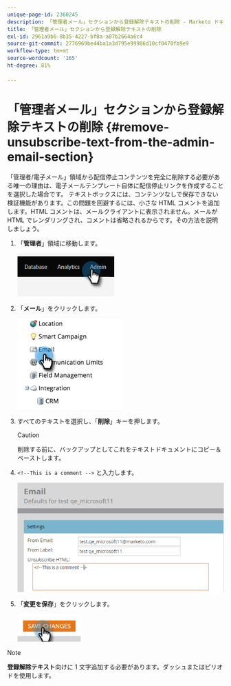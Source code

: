 ```yaml
---
unique-page-id: 2360245
description: 「管理者メール」セクションから登録解除テキストの削除 - Marketo ドキュメント - 製品ドキュメント
title: 「管理者メール」セクションから登録解除テキストの削除
exl-id: 2961a9b6-8b35-4227-bf8a-a07b2664a6c4
source-git-commit: 2776969be44ba1a3d795e99986d10cf0470fb9e9
workflow-type: tm+mt
source-wordcount: '165'
ht-degree: 81%

---
```


# 「管理者メール」セクションから登録解除テキストの削除 {#remove-unsubscribe-text-from-the-admin-email-section}

「管理者/電子メール」領域から配信停止コンテンツを完全に削除する必要がある唯一の理由は、電子メールテンプレート自体に配信停止リンクを作成することを選択した場合です。 テキストボックスには、コンテンツなしで保存できない検証機能があります。この問題を回避するには、小さな HTML コメントを追加します。HTML コメントは、メールクライアントに表示されません。メールが HTML でレンダリングされ、コメントは省略されるからです。その方法を説明しましょう。

1. 「**管理者**」領域に移動します。

   ![](assets/remove-unsubscribe-text-from-the-admin-email-section-1.png)

1. 「**メール**」をクリックします。

   ![](assets/remove-unsubscribe-text-from-the-admin-email-section-2.png)

1. すべてのテキストを選択し、「**削除**」キーを押します。

   >[!CAUTION]
   >
   >削除する前に、バックアップとしてこれをテキストドキュメントにコピー＆ペーストします。

1. `<!--This is a comment -->` と入力します。

   ![](assets/remove-unsubscribe-text-from-the-admin-email-section-3.png)

1. 「**変更を保存**」をクリックします。

   ![](assets/remove-unsubscribe-text-from-the-admin-email-section-4.png)

>[!NOTE]
>
>**登録解除テキスト**&#x200B;向けに 1 文字追加する必要があります。ダッシュまたはピリオドを使用します。

